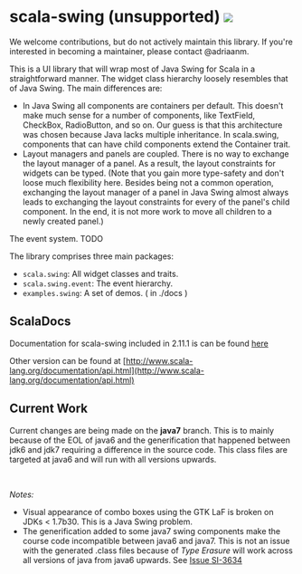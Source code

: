 scala-swing (unsupported) [<img src="https://api.travis-ci.org/scala/scala-swing.png"/>](https://travis-ci.org/scala/scala-swing)
=========

We welcome contributions, but do not actively maintain this library.
If you're interested in becoming a maintainer, please contact @adriaanm.

This is a UI library that will wrap most of Java Swing for Scala in a straightforward manner. 
The widget class hierarchy loosely resembles that of Java Swing. The main differences are:

- In Java Swing all components are containers per default. This doesn't make much sense for
  a number of components, like TextField, CheckBox, RadioButton, and so on. Our guess is that 
  this architecture was chosen because Java lacks multiple inheritance. 
  In scala.swing, components that can have child components extend the Container trait.
-  Layout managers and panels are coupled. There is no way to exchange the layout manager
  of a panel. As a result, the layout constraints for widgets can be typed. 
  (Note that you gain more type-safety and don't loose much flexibility here. Besides 
  being not a common operation, exchanging the layout manager of a panel in Java 
  Swing almost always leads to exchanging the layout constraints for every of the panel's 
  child component. In the end, it is not more work to move all children to a newly created 
  panel.)
   
  The event system. TODO
  

The library comprises three main packages:

- `scala.swing`: All widget classes and traits.
- `scala.swing.event`: The event hierarchy.
- `examples.swing`: A set of demos. ( in ./docs )


ScalaDocs
---

Documentation for scala-swing included in 2.11.1 is can be found [here](http://www.scala-lang.org/api/2.11.1/scala-swing/#scala.swing.package)

Other version can be found at [http://www.scala-lang.org/documentation/api.html](http://www.scala-lang.org/documentation/api.html) 


Current Work
---

Current changes are being made on the **java7** branch. This is to mainly because of the EOL of java6 and the generification that happened between jdk6 and jdk7 requiring a difference in the source code. This class files are targeted at java6 and will run with all versions upwards. 

<br>

_Notes:_

- Visual appearance of combo boxes using the GTK LaF is broken on JDKs < 1.7b30. This is a Java Swing problem.
- The generification added to some java7 swing components make the course code incompatible between java6 and java7. This is not an issue with the generated .class files because of _Type Erasure_ will work across all versions of java from java6 upwards. See [Issue SI-3634](https://issues.scala-lang.org/browse/SI-3634)





